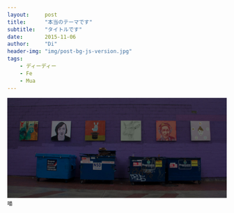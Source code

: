 ```yaml
---
layout:     post
title:      "本当のテーマです"
subtitle:   "タイトルです"
date:       2015-11-06
author:     "Di"
header-img: "img/post-bg-js-version.jpg"
tags:
    - ディーディー
    - Fe
    - Mua
---
```


![Test](/img/home-bg-art.jpg)
<small class="img-hint">喵</small>
